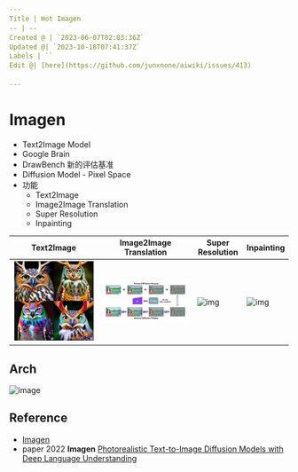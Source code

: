 ```yaml
---
Title | Hot Imagen
-- | --
Created @ | `2023-06-07T02:03:36Z`
Updated @| `2023-10-18T07:41:37Z`
Labels | ``
Edit @| [here](https://github.com/junxnone/aiwiki/issues/413)

---
```

# Imagen

- Text2Image Model
- Google Brain
- DrawBench 新的评估基准
- Diffusion Model - Pixel Space
- 功能
  - Text2Image
  - Image2Image Translation
  - Super Resolution
  - Inpainting

Text2Image | Image2Image Translation | Super Resolution | Inpainting
-- | -- | -- | --
![img](https://github.com/deep-floyd/IF/blob/develop/pics/dream-III.jpg) | ![img](https://github.com/deep-floyd/IF/blob/develop/pics/img_to_img_scheme.jpeg) | ![img](https://github.com/deep-floyd/IF/blob/develop/pics/deep_floyd_if_image_2_image.gif) | ![img](https://github.com/deep-floyd/IF/raw/develop/pics/deep_floyd_if_inpainting.gif)

## Arch
![image](https://github.com/junxnone/aiwiki/assets/2216970/98a736ed-efb0-46be-8934-35f4c8bd4da9)



## Reference
- [Imagen](https://imagen.research.google/)
- paper 2022 **Imagen** [Photorealistic Text-to-Image Diffusion Models with Deep Language Understanding](https://arxiv.org/abs/2205.11487)
